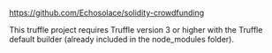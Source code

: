 https://github.com/Echosolace/solidity-crowdfunding

This truffle project requires Truffle version 3 or higher with the Truffle default builder (already included in the node_modules folder).